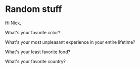 # Random stuff

Hi Nick, 

What's your favorite color?

What's your most unpleasant experience in your entire lifetime?

What's your least favorite food?

What's your favorite country?
